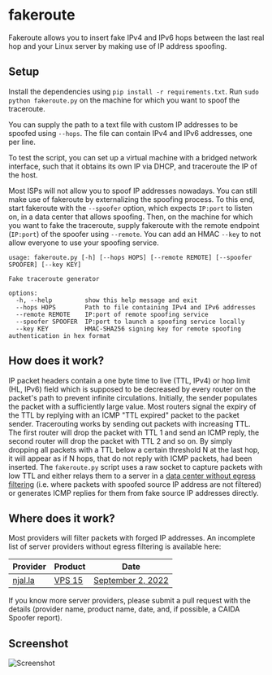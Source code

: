 # fakeroute

Fakeroute allows you to insert fake IPv4 and IPv6 hops between the last real hop and your Linux server by making use of
IP address spoofing.

## Setup

Install the dependencies using `pip install -r requirements.txt`. Run `sudo python fakeroute.py` on the machine for
which you want to spoof the traceroute.

You can supply the path to a text file with custom IP addresses to be spoofed using `--hops`.
The file can contain IPv4 and IPv6 addresses, one per line.

To test the script, you can set up a virtual machine with a bridged network interface, such that it obtains its own IP
via DHCP, and traceroute the IP of the host.

Most ISPs will not allow you to spoof IP addresses nowadays. You can still make use of fakeroute by externalizing the
spoofing process. To this end, start fakeroute with the `--spoofer` option, which expects `IP:port` to listen on, in a
data center that allows spoofing. Then, on the machine for which you want to fake the traceroute, supply fakeroute with
the remote endpoint (`IP:port`) of the spoofer using `--remote`. You can add an HMAC `--key` to not allow everyone to
use your spoofing service.

```
usage: fakeroute.py [-h] [--hops HOPS] [--remote REMOTE] [--spoofer SPOOFER] [--key KEY]

Fake traceroute generator

options:
  -h, --help         show this help message and exit
  --hops HOPS        Path to file containing IPv4 and IPv6 addresses
  --remote REMOTE    IP:port of remote spoofing service
  --spoofer SPOOFER  IP:port to launch a spoofing service locally
  --key KEY          HMAC-SHA256 signing key for remote spoofing authentication in hex format
```

## How does it work?

IP packet headers contain a one byte time to live (TTL, IPv4) or hop limit (HL, IPv6) field which is supposed to be
decreased by every router on the packet's path to prevent infinite circulations.
Initially, the sender populates the packet with a sufficiently large value.
Most routers signal the expiry of the TTL by replying with an ICMP "TTL expired" packet to the packet sender.
Tracerouting works by sending out packets with increasing TTL.
The first router will drop the packet with TTL 1 and send an ICMP reply, the second router will drop the packet with TTL
2 and so on.
By simply dropping all packets with a TTL below a certain threshold N at the last hop, it will appear as if N hops, that
do not reply with ICMP packets, had been inserted.
The `fakeroute.py` script uses a raw socket to capture packets with low TTL and either relays them to a server in
a [data center without egress filtering](https://spoofer.caida.org/as_stats.php) (i.e. where packets with spoofed source
IP address are not filtered) or generates ICMP replies for them from fake source IP addresses directly.

## Where does it work?

Most providers will filter packets with forged IP addresses. An incomplete list of server providers without egress
filtering is available here:

| Provider                   | Product                            | Date                                                                                |
|----------------------------|------------------------------------|-------------------------------------------------------------------------------------|
| [njal.la](https://njal.la) | [VPS 15](https://njal.la/servers/) | [September 2, 2022](https://spoofer.caida.org/report.php?sessionkey=bjuru7gyraov66) |

If you know more server providers, please submit a pull request with the details (provider name, product name, date, and, if possible,
a CAIDA Spoofer report).

## Screenshot

![Screenshot](https://cysec.biz/projects/fakeroute/screenshot1.png)
